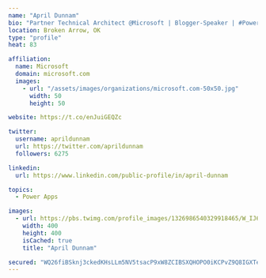 ```yaml
---
name: "April Dunnam"
bio: "Partner Technical Architect @Microsoft | Blogger-Speaker | #PowerApps, #PowerAutomate, #Office365, #SharePoint | #WIT | #Karaoke Queen"
location: Broken Arrow, OK
type: "profile"
heat: 83

affiliation:
  name: Microsoft
  domain: microsoft.com
  images:
    - url: "/assets/images/organizations/microsoft.com-50x50.jpg"
      width: 50
      height: 50

website: https://t.co/enJuiGEQZc

twitter:
  username: aprildunnam
  url: https://twitter.com/aprildunnam
  followers: 6275

linkedin:
  url: https://www.linkedin.com/public-profile/in/april-dunnam

topics:
  - Power Apps

images:
  - url: https://pbs.twimg.com/profile_images/1326986540329918465/W_IJ6Ih2_400x400.jpg
    width: 400
    height: 400
    isCached: true
    title: "April Dunnam"

secured: "WQ26fiBSknj3ckedKHsLLm5NV5tsacP9xW8ZCIBSXQHOPO0iKCPvZ9Q8IGXTeqOh0v7ZlQy0BP3QpyP+a0vZKuIoqfln5EShle9J+AZL2lC8FlTtYAutuchqSCcvMFs34KixJU2X1FwRfyEwZtLdj8E7xnxZrXWd3aTuhZAh6fL1AX/YahZAcl+msEkOydN1E2IK9Vv6Z9/6aJ3hPed9x3KAVGtcAVzB2tSoOEC/6ZrK/m0j2njWJte34DEYpTh99agxuNqBjvikOQemqfORSSck+tsdUspv/FN0G/j/73Nx831plhYaqvH7tPcL4XoZeKVll+Mj6SLWIimmWrrrzQLucmprTr3rW7nj310xrTfuDfLFHlRdlaguVbEKBniMqq13zSnJ6FJ/pUZ5kQ5eq4Pf/F81nD6QxmYwslnZoDM=;GYpc0MxHcMXCgx917JsT4w=="
---
```


